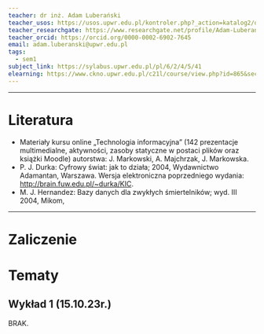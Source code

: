 ```yaml
---
teacher: dr inż. Adam Luberański
teacher_usos: https://usos.upwr.edu.pl/kontroler.php?_action=katalog2/osoby/pokazOsobe&os_id=16532
teacher_researchgate: https://www.researchgate.net/profile/Adam-Luberanski
teacher_orcid: https://orcid.org/0000-0002-6902-7645
email: adam.luberanski@upwr.edu.pl
tags:
  - sem1
subject_link: https://sylabus.upwr.edu.pl/pl/6/2/4/5/41
elearning: https://www.ckno.upwr.edu.pl/c21l/course/view.php?id=865&section=0#module-63278
---
```


---

# Literatura

- Materiały kursu online „Technologia informacyjna” (142 prezentacje multimedialne, aktywności, zasoby statyczne w postaci plików oraz książki Moodle) autorstwa: J. Markowski, A. Majchrzak, J. Markowska.
- P. J. Durka: Cyfrowy świat: jak to działa; 2004, Wydawnictwo Adamantan, Warszawa. Wersja elektroniczna poprzedniego wydania: http://brain.fuw.edu.pl/~durka/KIC.
- M. J. Hernandez: Bazy danych dla zwykłych śmiertelników; wyd. III 2004, Mikom,

---

# Zaliczenie

# Tematy

## Wykład 1 (15.10.23r.)

BRAK.
